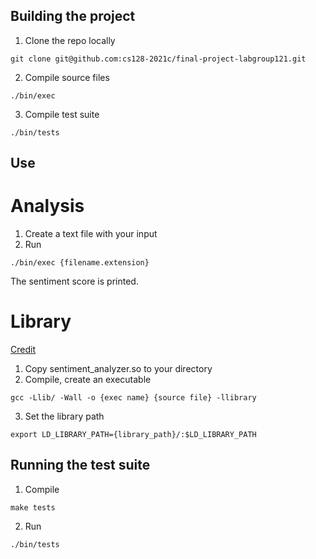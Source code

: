 ## Building the project

1. Clone the repo locally

`git clone git@github.com:cs128-2021c/final-project-labgroup121.git`

2. Compile source files

`./bin/exec`

3. Compile test suite

`./bin/tests`

## Use

# Analysis

1. Create a text file with your input
2. Run 

`./bin/exec {filename.extension}`

The sentiment score is printed.

# Library
[Credit](https://iq.opengenus.org/create-shared-library-in-cpp/)
1. Copy sentiment_analyzer.so to your directory
2. Compile, create an executable

`gcc -Llib/ -Wall -o {exec name} {source file} -llibrary`

3. Set the library path

`export LD_LIBRARY_PATH={library_path}/:$LD_LIBRARY_PATH`

## Running the test suite

1. Compile 

`make tests`

2. Run

`./bin/tests`
